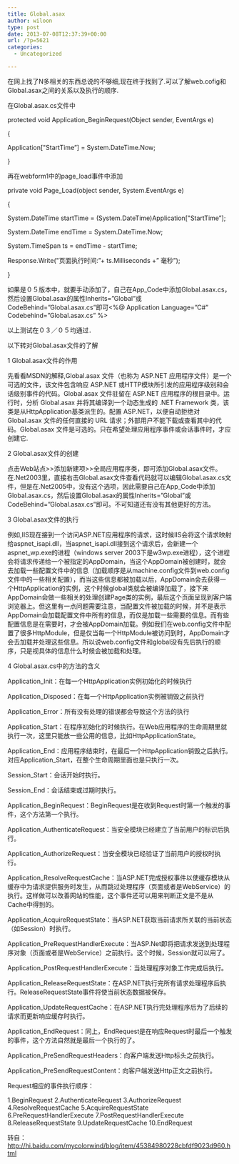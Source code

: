```yaml
---
title: Global.asax
author: wiloon
type: post
date: 2013-07-08T12:37:39+00:00
url: /?p=5621
categories:
  - Uncategorized

---
```

在网上找了N多相关的东西总说的不够细,现在终于找到了.可以了解web.cofig和Global.asax之间的关系以及执行的顺序.

在Global.asax.cs文件中

protected void Application_BeginRequest(Object sender, EventArgs e)
  
{
  
Application["StartTime&#8221;] = System.DateTime.Now;
  
}

再在webform1中的page_load事件中添加
  
private void Page_Load(object sender, System.EventArgs e)
  
{
  
System.DateTime startTime = (System.DateTime)Application["StartTime&#8221;];
  
System.DateTime endTime = System.DateTime.Now;
  
System.TimeSpan ts = endTime - startTime;
  
Response.Write("页面执行时间:&#8221;+ ts.Milliseconds +&#8221; 毫秒&#8221;);
  
}

如果是０５版本中，就要手动添加了，自己在App_Code中添加Global.asax.cs，然后设置Global.asax的属性Inherits=&#8221;Global&#8221;或CodeBehind=&#8221;Global.asax.cs&#8221;即可<%@ Application Language=&#8221;C#&#8221; Codebehind=&#8221;Global.asax.cs&#8221; %>

以上测试在０３／０５均通过．

以下转对Global.asax文件的了解

1 Global.asax文件的作用

先看看MSDN的解释,Global.asax 文件（也称为 ASP.NET 应用程序文件）是一个可选的文件，该文件包含响应 ASP.NET 或HTTP模块所引发的应用程序级别和会话级别事件的代码。Global.asax 文件驻留在 ASP.NET 应用程序的根目录中。运行时，分析 Global.asax 并将其编译到一个动态生成的 .NET Framework 类，该类是从HttpApplication基类派生的。配置 ASP.NET，以便自动拒绝对 Global.asax 文件的任何直接的 URL 请求；外部用户不能下载或查看其中的代码。Global.asax 文件是可选的。只在希望处理应用程序事件或会话事件时，才应创建它.

2 Global.asax文件的创建

点击Web站点>>添加新建项>>全局应用程序类，即可添加Global.asax文件。在.Net2003里，直接右击Global.asax文件查看代码就可以编辑Global.asax.cs文件，但是在.Net2005中，没有这个选项，因此需要自己在App_Code中添加Global.asax.cs，然后设置Global.asax的属性Inherits=&#8221;Global&#8221;或CodeBehind=&#8221;Global.asax.cs&#8221;即可。不可知道还有没有其他更好的方法。

3 Global.asax文件的执行

例如,IIS现在接到一个访问ASP.NET应用程序的请求，这时候IIS会将这个请求映射给aspnet\_isapi.dll，当aspnet\_isapi.dll接到这个请求后，会新建一个aspnet_wp.exe的进程（windows server 2003下是w3wp.exe进程），这个进程会将请求传递给一个被指定的AppDomain，当这个AppDomain被创建时，就会去加载一些配置文件中的信息（加载顺序是从machine.config文件到web.config文件中的一些相关配置），而当这些信息都被加载以后，AppDomain会去获得一个HttpApplication的实例，这个时候global类就会被编译加载了，接下来AppDomain会做一些相关的处理创建Page类的实例，最后这个页面呈现到客户端浏览器上。但这里有一点问题需要注意，当配置文件被加载的时候，并不是表示AppDomain会加载配置文件中所有的信息，而仅是加载一些需要的信息。而有些配置信息是在需要时，才会被AppDomain加载。例如我们在web.config文件中配置了很多HttpModule，但是仅当每一个HttpModule被访问到时，AppDomain才会去加载并处理这些信息。所以说web.config文件和global没有先后执行的顺序，只是视具体的信息什么时候会被加载和处理。

4 Global.asax.cs中的方法的含义

Application_Init：在每一个HttpApplication实例初始化的时候执行

Application_Disposed：在每一个HttpApplication实例被销毁之前执行

Application_Error：所有没有处理的错误都会导致这个方法的执行

Application_Start：在程序初始化的时候执行。在Web应用程序的生命周期里就执行一次，这里只能放一些公用的信息，比如HttpApplicationState。

Application\_End：应用程序结束时，在最后一个HttpApplication销毁之后执行。对应Application\_Start，在整个生命周期里面也是只执行一次。

Session_Start：会话开始时执行。

Session_End：会话结束或过期时执行。

Application_BeginRequest：BeginRequest是在收到Request时第一个触发的事件，这个方法第一个执行。

Application_AuthenticateRequest：当安全模块已经建立了当前用户的标识后执行。

Application_AuthorizeRequest：当安全模块已经验证了当前用户的授权时执行。

Application_ResolveRequestCache：当ASP.NET完成授权事件以使缓存模块从缓存中为请求提供服务时发生，从而跳过处理程序（页面或者是WebService）的执行。这样做可以改善网站的性能，这个事件还可以用来判断正文是不是从Cache中得到的。

Application_AcquireRequestState：当ASP.NET获取当前请求所关联的当前状态（如Session）时执行。

Application_PreRequestHandlerExecute：当ASP.Net即将把请求发送到处理程序对象（页面或者是WebService）之前执行。这个时候，Session就可以用了。

Application_PostRequestHandlerExecute：当处理程序对象工作完成后执行。

Application_ReleaseRequestState：在ASP.NET执行完所有请求处理程序后执行。ReleaseRequestState事件将使当前状态数据被保存。

Application_UpdateRequestCache：在ASP.NET执行完处理程序后为了后续的请求而更新响应缓存时执行。

Application_EndRequest：同上，EndRequest是在响应Request时最后一个触发的事件，这个方法自然就是最后一个执行的了。

Application_PreSendRequestHeaders：向客户端发送Http标头之前执行。

Application_PreSendRequestContent：向客户端发送Http正文之前执行。

Request相应的事件执行顺序：

1.BeginRequest 2.AuthenticateRequest 3.AuthorizeRequest 4.ResolveRequestCache 5.AcquireRequestState 6.PreRequestHandlerExecute 7.PostRequestHandlerExecute 8.ReleaseRequestState 9.UpdateRequestCache 10.EndRequest

转自：http://hi.baidu.com/mycolorwind/blog/item/45384980228cbfdf9023d960.html
